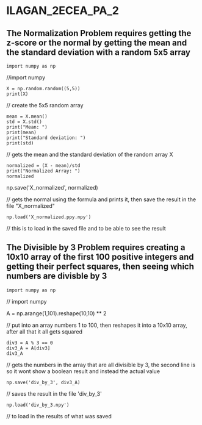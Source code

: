 # ILAGAN_2ECEA_PA_2

## The Normalization Problem requires getting the z-score or the normal by getting the mean and the standard deviation with a random 5x5 array

    import numpy as np

//import numpy

    X = np.random.random((5,5))
    print(X)
  
// create the 5x5 random array

    mean = X.mean()
    std = X.std()
    print("Mean: ")
    print(mean)
    print("Standard deviation: ")
    print(std)

// gets the mean and the standard deviation of the random array X 

    normalized = (X - mean)/std
    print("Normalized Array: ")
    normalized

  np.save('X_normalized', normalized)

// gets the normal using the formula and prints it, then save the result in the file "X_normalized"

    np.load('X_normalized.ppy.npy')

// this is to load in the saved file and to be able to see the result


## The Divisible by 3 Problem requires creating a 10x10 array of the first 100 positive integers and getting their perfect squares, then seeing which numbers are divisble by 3

    import numpy as np

// import numpy

  A = np.arange(1,101).reshape(10,10) ** 2
  
// put into an array numbers 1 to 100, then reshapes it into a 10x10 array, after all that it all gets squared

    div3 = A % 3 == 0
    div3_A = A[div3]
    div3_A

// gets the numbers in the array that are all divisible by 3, the second line is so it wont show a boolean result and instead the actual value

    np.save('div_by_3', div3_A)
  
// saves the result in the file 'div_by_3' 

    np.load('div_by_3.npy')

// to load in the results of what was saved
